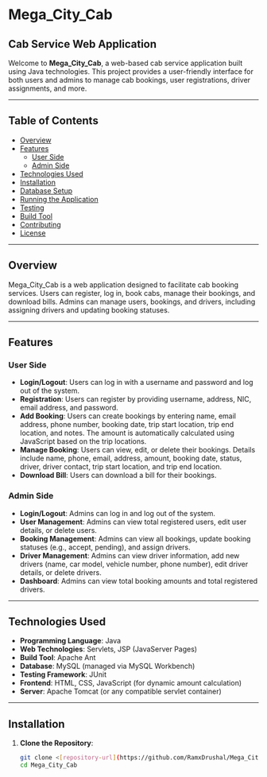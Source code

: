 # Mega_City_Cab

## Cab Service Web Application

Welcome to **Mega_City_Cab**, a web-based cab service application built using Java technologies. This project provides a user-friendly interface for both users and admins to manage cab bookings, user registrations, driver assignments, and more.

---

## Table of Contents
- [Overview](#overview)
- [Features](#features)
  - [User Side](#user-side)
  - [Admin Side](#admin-side)
- [Technologies Used](#technologies-used)
- [Installation](#installation)
- [Database Setup](#database-setup)
- [Running the Application](#running-the-application)
- [Testing](#testing)
- [Build Tool](#build-tool)
- [Contributing](#contributing)
- [License](#license)

---

## Overview
Mega_City_Cab is a web application designed to facilitate cab booking services. Users can register, log in, book cabs, manage their bookings, and download bills. Admins can manage users, bookings, and drivers, including assigning drivers and updating booking statuses.

---

## Features

### User Side
- **Login/Logout**: Users can log in with a username and password and log out of the system.
- **Registration**: Users can register by providing username, address, NIC, email address, and password.
- **Add Booking**: Users can create bookings by entering name, email address, phone number, booking date, trip start location, trip end location, and notes. The amount is automatically calculated using JavaScript based on the trip locations.
- **Manage Booking**: Users can view, edit, or delete their bookings. Details include name, phone, email, address, amount, booking date, status, driver, driver contact, trip start location, and trip end location.
- **Download Bill**: Users can download a bill for their bookings.

### Admin Side
- **Login/Logout**: Admins can log in and log out of the system.
- **User Management**: Admins can view total registered users, edit user details, or delete users.
- **Booking Management**: Admins can view all bookings, update booking statuses (e.g., accept, pending), and assign drivers.
- **Driver Management**: Admins can view driver information, add new drivers (name, car model, vehicle number, phone number), edit driver details, or delete drivers.
- **Dashboard**: Admins can view total booking amounts and total registered drivers.

---

## Technologies Used
- **Programming Language**: Java
- **Web Technologies**: Servlets, JSP (JavaServer Pages)
- **Build Tool**: Apache Ant
- **Database**: MySQL (managed via MySQL Workbench)
- **Testing Framework**: JUnit
- **Frontend**: HTML, CSS, JavaScript (for dynamic amount calculation)
- **Server**: Apache Tomcat (or any compatible servlet container)

---

## Installation

1. **Clone the Repository**:
   ```bash
   git clone <[repository-url](https://github.com/RamxDrushal/Mega_City_Cab.git)>
   cd Mega_City_Cab
